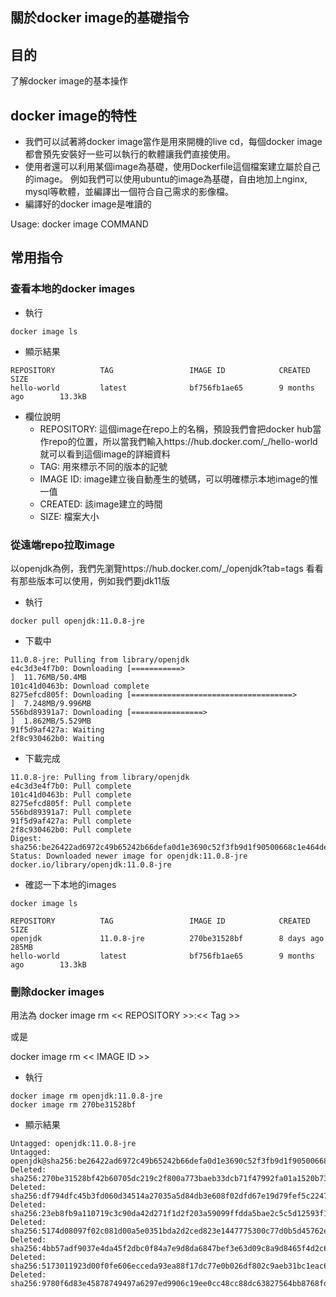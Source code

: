 關於docker image的基礎指令
---

## 目的 
了解docker image的基本操作

## docker image的特性
 - 我們可以試著將docker image當作是用來開機的live cd，每個docker image都會預先安裝好一些可以執行的軟體讓我們直接使用。
 - 使用者還可以利用某個image為基礎，使用Dockerfile這個檔案建立屬於自己的image。
   例如我們可以使用ubuntu的image為基礎，自由地加上nginx, mysql等軟體，並編譯出一個符合自己需求的影像檔。
 - 編譯好的docker image是唯讀的
 
Usage:  docker image COMMAND

## 常用指令 

### 查看本地的docker images
- 執行
```docker
docker image ls
```
- 顯示結果
```console
REPOSITORY          TAG                 IMAGE ID            CREATED             SIZE
hello-world         latest              bf756fb1ae65        9 months ago        13.3kB
```
- 欄位說明
  - REPOSITORY: 這個image在repo上的名稱，預設我們會把docker hub當作repo的位置，所以當我們輸入https://hub.docker.com/_/hello-world 就可以看到這個image的詳細資料
  - TAG: 用來標示不同的版本的記號
  - IMAGE ID: image建立後自動產生的號碼，可以明確標示本地image的惟一值
  - CREATED: 該image建立的時間
  - SIZE: 檔案大小
  
### 從遠端repo拉取image
以openjdk為例，我們先瀏覽https://hub.docker.com/_/openjdk?tab=tags 看看有那些版本可以使用，例如我們要jdk11版
- 執行
```docker
docker pull openjdk:11.0.8-jre
```
- 下載中
```console
11.0.8-jre: Pulling from library/openjdk
e4c3d3e4f7b0: Downloading [===========>                                       ]  11.76MB/50.4MB
101c41d0463b: Download complete
8275efcd805f: Downloading [====================================>              ]  7.248MB/9.996MB
556bd89391a7: Downloading [================>                                  ]  1.862MB/5.529MB
91f5d9af427a: Waiting
2f8c930462b0: Waiting
```
- 下載完成
```
11.0.8-jre: Pulling from library/openjdk
e4c3d3e4f7b0: Pull complete
101c41d0463b: Pull complete
8275efcd805f: Pull complete
556bd89391a7: Pull complete
91f5d9af427a: Pull complete
2f8c930462b0: Pull complete
Digest: sha256:be26422ad6972c49b65242b66defa0d1e3690c52f3fb9d1f90500668c1e464de
Status: Downloaded newer image for openjdk:11.0.8-jre
docker.io/library/openjdk:11.0.8-jre
```
- 確認一下本地的images
```docker
docker image ls
```
```console
REPOSITORY          TAG                 IMAGE ID            CREATED             SIZE
openjdk             11.0.8-jre          270be31528bf        8 days ago          285MB
hello-world         latest              bf756fb1ae65        9 months ago        13.3kB
```

### 刪除docker images
用法為 docker image rm << REPOSITORY >>:<< Tag >>

或是

docker image rm << IMAGE ID >>

- 執行
```docker
docker image rm openjdk:11.0.8-jre
docker image rm 270be31528bf
```
- 顯示結果
```console
Untagged: openjdk:11.0.8-jre
Untagged: openjdk@sha256:be26422ad6972c49b65242b66defa0d1e3690c52f3fb9d1f90500668c1e464de
Deleted: sha256:270be31528bf42b60705dc219c2f800a773baeb33dcb71f47992fa01a1520b73
Deleted: sha256:df794dfc45b3fd060d34514a27035a5d84db3e608f02dfd67e19d79fef5c2247
Deleted: sha256:23eb8fb9a110719c3c90da42d271f1d2f203a59099ffdda5bae2c5c5d12593f1
Deleted: sha256:5174d08097f02c081d00a5e0351bda2d2ced823e1447775300c77d0b5d45762e
Deleted: sha256:4bb57adf9037e4da45f2dbc0f84a7e9d8da6847bef3e63d09c8a9d8465f4d2c6
Deleted: sha256:5173011923d00f0fe606ecceda93ea88f17dc77e0b026df802c9aeb31bc1eac6
Deleted: sha256:9780f6d83e45878749497a6297ed9906c19ee0cc48cc88dc63827564bb8768fd```
